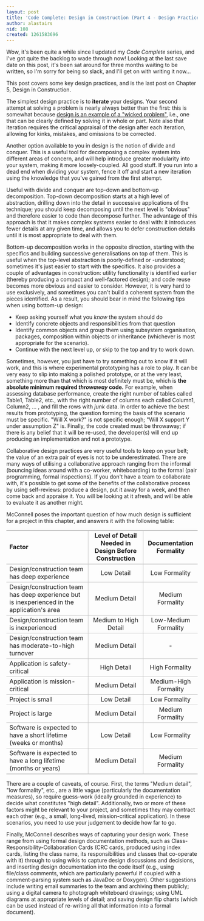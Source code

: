 ```yaml
---
layout: post
title: 'Code Complete: Design in Construction (Part 4 - Design Practices)'
author: alastairs
nid: 108
created: 1261583696
---
```

Wow, it's been quite a while since I updated my <em>Code Complete</em> series, and I've got quite the backlog to wade through now!  Looking at the last save date on this post, it's been sat around for three months waiting to be written, so I'm sorry for being so slack, and I'll get on with writing it now...

This post covers some key design practices, and is the last post on Chapter 5, Design in Construction.
<!--break-->
The simplest design practice is to <strong>iterate</strong> your designs.  Your second attempt at solving a problem is nearly always better than the first: this is somewhat because <a href="http://www.codebork.com/coding/2009/06/11/code-complete-design-construction-part-1-design-challenges.html" title="Code Complete: Design in Construction (Part 1 - Design Challenges)">design is an example of a "wicked problem"</a>, i.e., one that can be clearly defined by solving it in whole or part.  Note also that iteration requires the critical appraisal of the design after each iteration, allowing for kinks, mistakes, and omissions to be corrected.  

Another option available to you in design is the notion of divide and conquer.  This is a useful tool for decomposing a complex system into different areas of concern, and will help introduce greater modularity into your system, making it more loosely-coupled.  All good stuff.  If you run into a dead end when dividing your system, fence it off and start a new iteration using the knowledge that you've gained from the first attempt.

Useful with divide and conquer are top-down and bottom-up decomposition.  Top-down decomposition starts at a high level of abstraction, drilling down into the detail in successive applications of the technique; you should keep decomposing until the next level is "obvious" and therefore easier to code than decompose further.  The advantage of this approach is that it makes complex systems easier to deal with: it introduces fewer details at any given time, and allows you to defer construction details until it is most appropriate to deal with them.  

Bottom-up decomposition works in the opposite direction, starting with the specifics and building successive generalisations on top of them.  This is useful when the top-level abstraction is poorly-defined or -understood; sometimes it's just easier to start with the specifics.  It also provides a couple of advantages in construction: utility functionality is identified earlier (thereby producing a compact and well-factored design); and code reuse becomes more obvious and easier to consider.  However, it is very hard to use exclusively, and sometimes you can't build a coherent system from the pieces identified.  As a result, you should bear in mind the following tips when using bottom-up design:
<ul>
  <li>Keep asking yourself what you <em>know</em> the system should do</li>
  <li>Identify concrete objects and responsibilities from that question</li>
  <li>Identify common objects and group them using subsystem organisation, packages, composition within objects or inheritance (whichever is most appropriate for the scenario).</li>
  <li>Continue with the next level up, or skip to the top and try to work down.</li>
</ul>

Sometimes, however, you just have to try something out to know if it will work, and this is where experimental prototyping has a role to play.  It can be very easy to slip into making a polished prototype, or at the very least, something more than that which is most definitely must be, which is <strong>the absolute minimum required <em>throwaway</em> code.</strong>  For example, when assessing database performance, create the right number of tables called Table1, Table2, etc., with the right number of columns each called Column1, Column2, &hellip; , and fill the rows with <em>junk</em> data.  In order to achieve the best results from prototyping, the question forming the basis of the scenario must be specific.  "Will X work?" is not specific enough; "Will X support Y under assumption Z" is.  Finally, the code created must be throwaway; if there is any belief that it will be re-used, the developer(s) will end up producing an implementation and not a prototype.  

Collaborative design practices are very useful tools to keep on your belt; the value of an extra pair of eyes is not to be underestimated.  There are many ways of utilising a collaborative approach ranging from the informal (bouncing ideas around with a co-worker, whiteboarding) to the formal (pair programming, formal inspections).  If you don't have a team to collaborate with, it's possible to get some of the benefits of the collaborative process by using self-reviews: produce a design, put it away for a week, and then come back and appraise it.  You will be looking at it afresh, and will be able to evaluate it as another might.  

McConnell poses the important question of how much design is sufficient for a project in this chapter, and answers it with the following table:

<table style="text-align: center">
  <thead style="font-weight: bold; border-top: 2pt solid silver; border-bottom: 2pt solid silver">
    <td style="text-align: left; border-right: 1pt solid silver">Factor</td>
    <td style="border-right: 1pt solid silver">Level of Detail Needed in Design Before Construction</td>
    <td>Documentation Formality</td>
  </thead>
  <tbody>
    <tr style="border-bottom: 1pt solid silver">
      <td style="text-align: left; border-right: 1pt solid silver">Design/construction team has deep experience</td>
      <td style="border-right: 1pt solid silver">Low Detail</td>
      <td>Low Formality</td>
    </tr>
    <tr style="border-bottom: 1pt solid silver">
      <td style="text-align: left; border-right: 1pt solid silver">Design/construction team has deep experience but is inexperienced in the application's area</td>
      <td style="border-right: 1pt solid silver">Medium Detail</td>
      <td>Medium Formality</td>
    </tr>
    <tr style="border-bottom: 1pt solid silver">
      <td style="text-align: left; border-right: 1pt solid silver">Design/construction team is inexperienced</td>
      <td style="border-right: 1pt solid silver">Medium to High Detail</td>
      <td>Low-Medium Formality</td>
    </tr>
    <tr style="border-bottom: 1pt solid silver">
      <td style="text-align: left; border-right: 1pt solid silver">Design/construction team has moderate-to-high turnover</td>
      <td style="border-right: 1pt solid silver">Medium Detail</td>
      <td>-</td>
    </tr>
    <tr style="border-bottom: 1pt solid silver">
      <td style="text-align: left; border-right: 1pt solid silver">Application is safety-critical</td>
      <td style="border-right: 1pt solid silver">High Detail</td>
      <td>High Formality</td>
    </tr>
    <tr style="border-bottom: 1pt solid silver">
      <td style="text-align: left; border-right: 1pt solid silver">Application is mission-critical</td>
      <td style="border-right: 1pt solid silver">Medium Detail</td>
      <td>Medium-High Formality</td>
    </tr>
    <tr style="border-bottom: 1pt solid silver">
      <td style="text-align: left; border-right: 1pt solid silver">Project is small</td>
      <td style="border-right: 1pt solid silver">Low Detail</td>
      <td>Low Formality</td>
    </tr>
    <tr style="border-bottom: 1pt solid silver">
      <td style="text-align: left; border-right: 1pt solid silver">Project is large</td>
      <td style="border-right: 1pt solid silver">Medium Detail</td>
      <td>Medium Formality</td>
    </tr>
    <tr style="border-bottom: 1pt solid silver">
      <td style="text-align: left; border-right: 1pt solid silver">Software is expected to have a short lifetime
(weeks or months)</td>
      <td style="border-right: 1pt solid silver">Low Detail</td>
      <td>Low Formality</td>
    </tr>
    <tr style="border-bottom: 2pt solid silver">
      <td style="text-align: left; border-right: 1pt solid silver">Software is expected to have a long lifetime
(months or years)</td>
      <td style="border-right: 1pt solid silver">Medium Detail</td>
      <td>Medium Formality</td>
    </tr>
  </tbody>
</table>

There are a couple of caveats, of course.  First, the terms "Medium detail", "low formality", etc., are a little vague (particularly the documentation measures), so require guess-work (ideally grounded in experience) to decide what constitutes "high detail".  Additionally, two or more of these factors might be relevant to your project, and sometimes they may contract each other (e.g., a small, long-lived, mission-critical application).  In these scenarios, you need to use your judgement to decide how far to go.  

Finally, McConnell describes ways of capturing your design work.  These range from using formal design documentation methods, such as Class-Responsibility-Collaboration Cards (CRC cards, produced using index cards, listing the class name, its responsibilities and classes that co-operate with it) through to using wikis to capture design discussions and decisions, and inserting design documentation into the code itself (e.g., using file/class comments, which are particularly powerful if coupled with a comment-parsing system such as JavaDoc or Doxygen).  Other suggestions include writing email summaries to the team and archiving them publicly; using a digital camera to photograph whiteboard drawings; using UML diagrams at appropriate levels of detail; and saving design flip charts (which can be used instead of re-writing all that information into a formal document).
